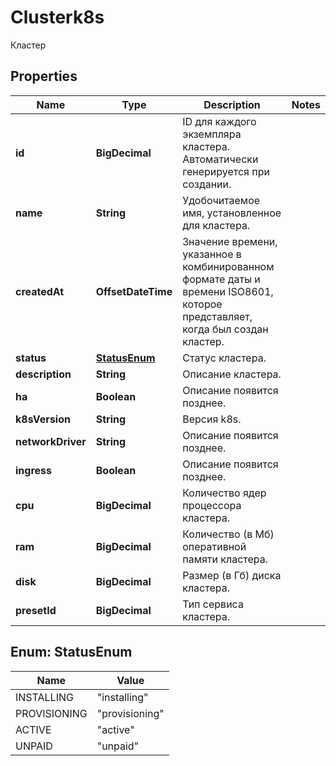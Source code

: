 

# Clusterk8s

Кластер

## Properties

| Name | Type | Description | Notes |
|------------ | ------------- | ------------- | -------------|
|**id** | **BigDecimal** | ID для каждого экземпляра кластера. Автоматически генерируется при создании. |  |
|**name** | **String** | Удобочитаемое имя, установленное для кластера. |  |
|**createdAt** | **OffsetDateTime** | Значение времени, указанное в комбинированном формате даты и времени ISO8601, которое представляет, когда был создан кластер. |  |
|**status** | [**StatusEnum**](#StatusEnum) | Статус кластера. |  |
|**description** | **String** | Описание кластера. |  |
|**ha** | **Boolean** | Описание появится позднее. |  |
|**k8sVersion** | **String** | Версия k8s. |  |
|**networkDriver** | **String** | Описание появится позднее. |  |
|**ingress** | **Boolean** | Описание появится позднее. |  |
|**cpu** | **BigDecimal** | Количество ядер процессора кластера. |  |
|**ram** | **BigDecimal** | Количество (в Мб) оперативной памяти кластера. |  |
|**disk** | **BigDecimal** | Размер (в Гб) диска кластера. |  |
|**presetId** | **BigDecimal** | Тип сервиса кластера. |  |



## Enum: StatusEnum

| Name | Value |
|---- | -----|
| INSTALLING | &quot;installing&quot; |
| PROVISIONING | &quot;provisioning&quot; |
| ACTIVE | &quot;active&quot; |
| UNPAID | &quot;unpaid&quot; |



